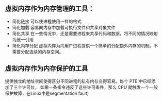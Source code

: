 ## 虚拟内存作为内存管理的工具：
* 简化链接
可以使进程使用一样的格式
* 简化加载
容易向内存中加载可执行文件和共享对象文件
* 简化共享
在一些情况中，还是需要进程来共享代码和数据，将不同的情况映射为统一引用
* 简化内存分配
虚拟内存为向用户进程提供一个简单的分配额外内存的机制。不需要分配连续的内存空间。

## 虚拟内存作为内存保护的工具
提供独立的地址空间使得区分不同进程的私有内存变得容易。每个 PTE 中已经添加了三个许可位。
如果一条指令违反了这些许可条件，那么 CPU 就触发一个一般保护故障，在Linux中是segmentation fault)